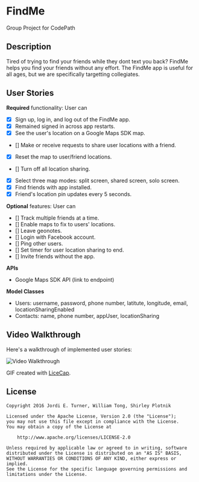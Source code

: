 # FindMe
Group Project for CodePath

## Description
Tired of trying to find your friends while they dont text you back? FindMe
helps you find your friends without any effort. The FindMe app is useful
for all ages, but we are specifically targetting collegiates. 

## User Stories

**Required** functionality: User can

- [X] Sign up, log in, and log out of the FindMe app. 
- [X] Remained signed in across app restarts.
- [X] See the user's location on a Google Maps SDK map.
- [] Make or receive requests to share user locations with a friend.
- [X] Reset the map to user/friend locations.
- [] Turn off all location sharing.
- [X] Select three map modes: split screen, shared screen, solo screen.
- [X] Find friends with app installed.
- [X] Friend's location pin updates every 5 seconds.

**Optional** features: User can

- [] Track multiple friends at a time.
- [] Enable maps to fix to users' locations. 
- [] Leave geonotes.
- [] Login with Facebook account.
- [] Ping other users.
- [] Set timer for user location sharing to end.
- [] Invite friends without the app.

**APIs**
- Google Maps SDK API (link to endpoint)

**Model Classes**
- Users: username, password, phone number, latitute, longitude, email, locationSharingEnabled
- Contacts: name, phone number, appUser, locationSharing

## Video Walkthrough 

Here's a walkthrough of implemented user stories:

<img src='http://i.imgur.com/x5Nc1RK.gif' title='Video Walkthrough' width='' alt='Video Walkthrough' />

GIF created with [LiceCap](http://www.cockos.com/licecap/).

## License

    Copyright 2016 Jordi E. Turner, William Tong, Shirley Plotnik

    Licensed under the Apache License, Version 2.0 (the "License");
    you may not use this file except in compliance with the License.
    You may obtain a copy of the License at

        http://www.apache.org/licenses/LICENSE-2.0

    Unless required by applicable law or agreed to in writing, software
    distributed under the License is distributed on an "AS IS" BASIS,
    WITHOUT WARRANTIES OR CONDITIONS OF ANY KIND, either express or implied.
    See the License for the specific language governing permissions and
    limitations under the License.
